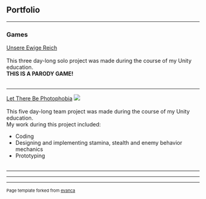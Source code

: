 ## Portfolio

---

### Games

[Unsere Ewige Reich](https://marxshady.itch.io/unsere-ewige-reich)
<br><br>This three day-long solo project was made during the course of my Unity education.<br><b>THIS IS A PARODY GAME!</b><br><br>

---
[Let There Be Photophobia](https://callmetoots.itch.io/let-there-be-photophobia)
<img src="https://img.itch.zone/aW1nLzc2NTQ3NTEucG5n/original/B%2FV6Le.png?raw=true"/>
<br><br>This five day-long team project was made during the course of my Unity education.<br>My work during this project included:
- Coding
- Designing and implementing stamina, stealth and enemy behavior mechanics
- Prototyping<br><br>

---

<!--
### Category Name 2

- [Project 1 Title](http://example.com/)
- [Project 2 Title](http://example.com/)
- [Project 3 Title](http://example.com/)
- [Project 4 Title](http://example.com/)
- [Project 5 Title](http://example.com/)
-->
---




---
<p style="font-size:11px">Page template forked from <a href="https://github.com/evanca/quick-portfolio">evanca</a></p>
<!-- Remove above link if you don't want to attibute -->
